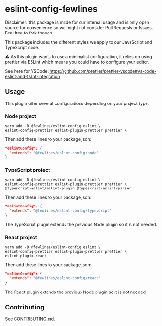 # eslint-config-fewlines

Disclaimer: this package is made for our internal usage and is only open source for convenience so we might not consider Pull Requests or Issues.
Feel free to fork though.

This package includes the different styles we apply to our JavaScript and TypeScript code.

⚠️  As this plugin wants to use a minimalist configuration, it relies on using prettier via ESLint which means you could have to configure your editor.

See here for VSCode: https://github.com/prettier/prettier-vscode#vs-code-eslint-and-tslint-integration

## Usage

This plugin offer several configurations depending on your project type.

### Node project

```shell
yarn add -D @fewlines/eslint-config eslint \
eslint-config-prettier eslint-plugin-prettier prettier \
```

Then add these lines to your package.json:

```json
"eslintConfig": {
  "extends": "@fewlines/eslint-config/node"
}
```

### TypeScript project

```shell
yarn add -D @fewlines/eslint-config eslint \
eslint-config-prettier eslint-plugin-prettier prettier \
@typescript-eslint/eslint-plugin @typescript-eslint/parser
```

Then add these lines to your package.json:

```json
"eslintConfig": {
  "extends": "@fewlines/eslint-config/typescript"
}
```

The TypeScript plugin extends the previous Node plugin so it is not needed.

### React project

```shell
yarn add -D @fewlines/eslint-config eslint \
eslint-config-prettier eslint-plugin-prettier prettier \
eslint-plugin-react
```

Then add these lines to your package.json:

```json
"eslintConfig": {
  "extends": "@fewlines/eslint-config/react"
}
```

The React plugin extends the previous Node plugin so it is not needed.

## Contributing

See [CONTRIBUTING.md](CONTRIBUTING.md).
